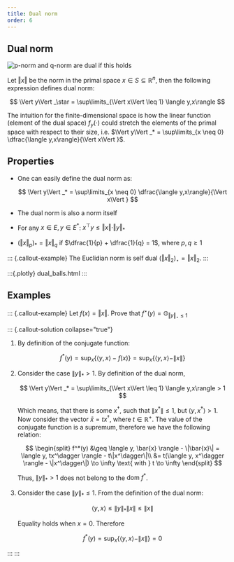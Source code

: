 ```yaml
---
title: Dual norm
order: 6
---
```


## Dual norm

![p-norm and q-norm are dual if this holds](dual_pq.svg)

Let $\Vert x\Vert$ be the norm in the primal space $x \in S \subseteq \mathbb{R}^n$, then the following expression defines dual norm:

$$
\Vert y\Vert _\star = \sup\limits_{\Vert x\Vert  \leq 1} \langle y,x\rangle
$$

The intuition for the finite-dimensional space is how the linear function (element of the dual space) $f_y(\cdot)$ could stretch the elements of the primal space with respect to their size, i.e. $\Vert y\Vert _* = \sup\limits_{x \neq 0} \dfrac{\langle y,x\rangle}{\Vert x\Vert }$.

## Properties
* One can easily define the dual norm as:
	
	$$
	\Vert y\Vert _* = \sup\limits_{x \neq 0} \dfrac{\langle y,x\rangle}{\Vert x\Vert }
	$$

* The dual norm is also a norm itself
* For any $x \in E, y \in E^*$: $x^\top y \leq \Vert x\Vert  \cdot \Vert y\Vert _*$
* $\left(\Vert x\Vert _p\right)_* = \Vert x\Vert _q$ if $\dfrac{1}{p} + \dfrac{1}{q} = 1$, where $p, q \geq 1$

::: {.callout-example}
The Euclidian norm is self dual $\left(\Vert x\Vert_2\right)_\star = \Vert x\Vert _2$.
:::

:::{.plotly}
dual_balls.html
:::

## Examples

::: {.callout-example}
Let $f(x) = \Vert x\Vert$. Prove that $f^\star(y) = \mathbb{O}_{\Vert y\Vert _\star \leq 1}$

::: {.callout-solution collapse="true"}
1. By definition of the conjugate function:

	$$
	f^*(y) = \sup_{x} \{ \langle y, x \rangle - f(x) \} = \sup_{x} \{ \langle y, x \rangle - \|x\| \}
	$$

2. Consider the case $\|y\|_* > 1$. By definition of the dual norm, 

	$$
	\Vert y\Vert _* = \sup\limits_{\Vert x\Vert  \leq 1} \langle y,x\rangle > 1
	$$

	Which means, that there is some $x^\dagger$, such that $\|x^\dagger\|\leq 1$, but $\langle y,x^\dagger\rangle > 1$. Now consider the vector $\bar{x} = tx^\dagger$, where $t \in \mathbb{R}^+$. The value of the conjugate function is a supremum, therefore we have the following relation:

	$$
	\begin{split}
	f^*(y) &\geq \langle y, \bar{x} \rangle - \|\bar{x}\| = \langle y, tx^\dagger \rangle - t\|x^\dagger\|\\
	&= t(\langle y, x^\dagger \rangle - \|x^\dagger\|) \to \infty \text{ with } t \to \infty
	\end{split} 
	$$

	Thus, $\|y\|_* > 1$ does not belong to the $\text{dom } f^*$.

1. Consider the case $\|y\|_* \leq 1$. From the definition of the dual norm:

	$$
	\langle y, x \rangle \leq \| y \|_* \| x \| \leq \| x \|
	$$

	Equality holds when $x=0$. Therefore

	$$
	f^*(y) = \sup_{x} \{ \langle y, x \rangle - \|x\| \} = 0
	$$

:::
:::

